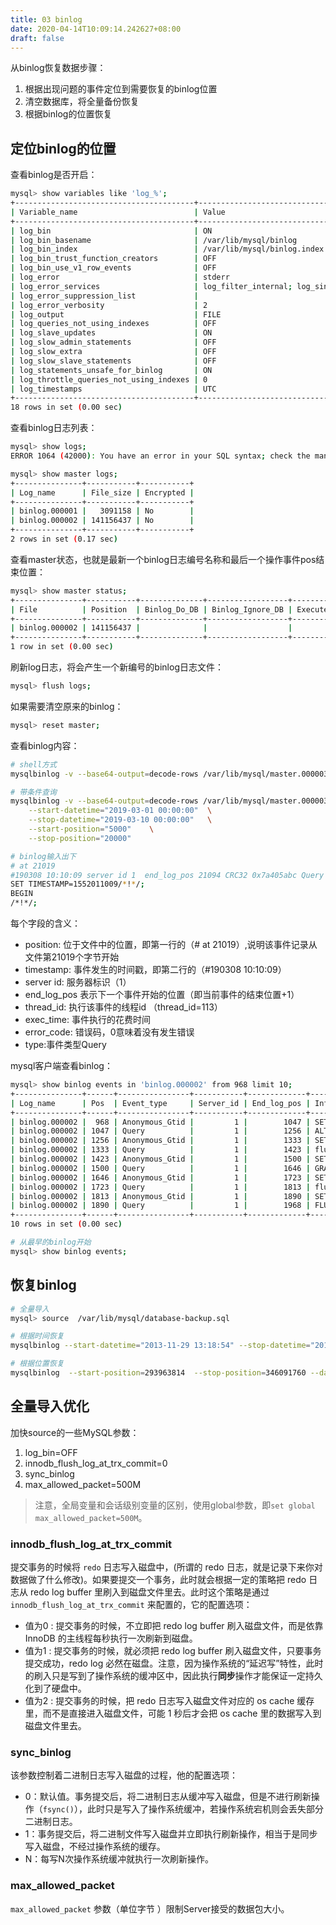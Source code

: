 ```yaml
---
title: 03 binlog
date: 2020-04-14T10:09:14.242627+08:00
draft: false
---
```


从binlog恢复数据步骤：

1. 根据出现问题的事件定位到需要恢复的binlog位置
2. 清空数据库，将全量备份恢复
3. 根据binlog的位置恢复

## 定位binlog的位置

查看binlog是否开启：

```bash
mysql> show variables like 'log_%';
+----------------------------------------+----------------------------------------+
| Variable_name                          | Value                                  |
+----------------------------------------+----------------------------------------+
| log_bin                                | ON                                     |
| log_bin_basename                       | /var/lib/mysql/binlog                  |
| log_bin_index                          | /var/lib/mysql/binlog.index            |
| log_bin_trust_function_creators        | OFF                                    |
| log_bin_use_v1_row_events              | OFF                                    |
| log_error                              | stderr                                 |
| log_error_services                     | log_filter_internal; log_sink_internal |
| log_error_suppression_list             |                                        |
| log_error_verbosity                    | 2                                      |
| log_output                             | FILE                                   |
| log_queries_not_using_indexes          | OFF                                    |
| log_slave_updates                      | ON                                     |
| log_slow_admin_statements              | OFF                                    |
| log_slow_extra                         | OFF                                    |
| log_slow_slave_statements              | OFF                                    |
| log_statements_unsafe_for_binlog       | ON                                     |
| log_throttle_queries_not_using_indexes | 0                                      |
| log_timestamps                         | UTC                                    |
+----------------------------------------+----------------------------------------+
18 rows in set (0.00 sec)
```

查看binlog日志列表：

```bash
mysql> show logs;
ERROR 1064 (42000): You have an error in your SQL syntax; check the manual that corresponds to your MySQL server version for the right syntax to use near 'logs' at line 1

mysql> show master logs;
+---------------+-----------+-----------+
| Log_name      | File_size | Encrypted |
+---------------+-----------+-----------+
| binlog.000001 |   3091158 | No        |
| binlog.000002 | 141156437 | No        |
+---------------+-----------+-----------+
2 rows in set (0.17 sec)

```

查看master状态，也就是最新一个binlog日志编号名称和最后一个操作事件pos结束位置：

```bash
mysql> show master status;
+---------------+-----------+--------------+------------------+-------------------+
| File          | Position  | Binlog_Do_DB | Binlog_Ignore_DB | Executed_Gtid_Set |
+---------------+-----------+--------------+------------------+-------------------+
| binlog.000002 | 141156437 |              |                  |                   |
+---------------+-----------+--------------+------------------+-------------------+
1 row in set (0.00 sec)

```

刷新log日志，将会产生一个新编号的binlog日志文件：

```bash
mysql> flush logs;
```

如果需要清空原来的binlog：

```bash
mysql> reset master;

```

查看binlog内容：

```bash
# shell方式
mysqlbinlog -v --base64-output=decode-rows /var/lib/mysql/master.000003

# 带条件查询
mysqlbinlog -v --base64-output=decode-rows /var/lib/mysql/master.000003 \
    --start-datetime="2019-03-01 00:00:00"  \
    --stop-datetime="2019-03-10 00:00:00"   \
    --start-position="5000"    \
    --stop-position="20000"

# binlog输入出下
# at 21019
#190308 10:10:09 server id 1  end_log_pos 21094 CRC32 0x7a405abc Query thread_id=113 exec_time=0 error_code=0
SET TIMESTAMP=1552011009/*!*/;
BEGIN
/*!*/;

```

每个字段的含义：

- position: 位于文件中的位置，即第一行的（# at 21019）,说明该事件记录从文件第21019个字节开始
- timestamp: 事件发生的时间戳，即第二行的（#190308 10:10:09）
- server id: 服务器标识（1）
- end_log_pos 表示下一个事件开始的位置（即当前事件的结束位置+1）
- thread_id: 执行该事件的线程id （thread_id=113）
- exec_time: 事件执行的花费时间
- error_code: 错误码，0意味着没有发生错误
- type:事件类型Query

mysql客户端查看binlog：

```bash
mysql> show binlog events in 'binlog.000002' from 968 limit 10;
+---------------+------+----------------+-----------+-------------+---------------------------------------------------------------------------------------------------------------------------------+
| Log_name      | Pos  | Event_type     | Server_id | End_log_pos | Info                                                                                                                            |
+---------------+------+----------------+-----------+-------------+---------------------------------------------------------------------------------------------------------------------------------+
| binlog.000002 |  968 | Anonymous_Gtid |         1 |        1047 | SET @@SESSION.GTID_NEXT= 'ANONYMOUS'                                                                                            |
| binlog.000002 | 1047 | Query          |         1 |        1256 | ALTER USER 'cuishifeng'@'%' IDENTIFIED WITH 'mysql_native_password' AS '*10320381F36BE49A18F09B06A4BC005223975101' /* xid=12 */ |
| binlog.000002 | 1256 | Anonymous_Gtid |         1 |        1333 | SET @@SESSION.GTID_NEXT= 'ANONYMOUS'                                                                                            |
| binlog.000002 | 1333 | Query          |         1 |        1423 | flush privileges                                                                                                                |
| binlog.000002 | 1423 | Anonymous_Gtid |         1 |        1500 | SET @@SESSION.GTID_NEXT= 'ANONYMOUS'                                                                                            |
| binlog.000002 | 1500 | Query          |         1 |        1646 | GRANT ALL PRIVILEGES ON *.* TO 'cuishifeng'@'%' /* xid=70 */                                                                    |
| binlog.000002 | 1646 | Anonymous_Gtid |         1 |        1723 | SET @@SESSION.GTID_NEXT= 'ANONYMOUS'                                                                                            |
| binlog.000002 | 1723 | Query          |         1 |        1813 | flush privileges                                                                                                                |
| binlog.000002 | 1813 | Anonymous_Gtid |         1 |        1890 | SET @@SESSION.GTID_NEXT= 'ANONYMOUS'                                                                                            |
| binlog.000002 | 1890 | Query          |         1 |        1968 | FLUSH TABLES                                                                                                                    |
+---------------+------+----------------+-----------+-------------+---------------------------------------------------------------------------------------------------------------------------------+
10 rows in set (0.00 sec)

# 从最早的binlog开始
mysql> show binlog events;
```

## 恢复binlog

```bash
# 全量导入
mysql> source  /var/lib/mysql/database-backup.sql

# 根据时间恢复
mysqlbinlog --start-datetime="2013-11-29 13:18:54" --stop-datetime="2013-11-29 13:21:53" --database=zyyshop binlog.000002 | mysql -uroot -p123456

# 根据位置恢复
mysqlbinlog  --start-position=293963814  --stop-position=346091760 --database=academy | mysql -uroot -pmysql
```

## 全量导入优化

加快source的一些MySQL参数：

1. log_bin=OFF
2. innodb_flush_log_at_trx_commit=0
3. sync_binlog
4. max_allowed_packet=500M

> 注意，全局变量和会话级别变量的区别，使用global参数，即`set global max_allowed_packet=500M`。

### innodb_flush_log_at_trx_commit

提交事务的时候将 `redo` 日志写入磁盘中，(所谓的 redo 日志，就是记录下来你对数据做了什么修改)。如果要提交一个事务，此时就会根据一定的策略把 redo 日志从 redo log buffer 里刷入到磁盘文件里去。此时这个策略是通过 `innodb_flush_log_at_trx_commit` 来配置的，它的配置选项：

- 值为0 : 提交事务的时候，不立即把 redo log buffer 刷入磁盘文件，而是依靠 InnoDB 的主线程每秒执行一次刷新到磁盘。
- 值为1 : 提交事务的时候，就必须把 redo log buffer 刷入磁盘文件，只要事务提交成功，redo log 必然在磁盘。注意，因为操作系统的“延迟写”特性，此时的刷入只是写到了操作系统的缓冲区中，因此执行**同步**操作才能保证一定持久化到了硬盘中。
- 值为2 : 提交事务的时候，把 redo 日志写入磁盘文件对应的 os cache 缓存里，而不是直接进入磁盘文件，可能 1 秒后才会把 os cache 里的数据写入到磁盘文件里去。

### sync_binlog

该参数控制着二进制日志写入磁盘的过程，他的配置选项：

- 0：默认值。事务提交后，将二进制日志从缓冲写入磁盘，但是不进行刷新操作（`fsync()`），此时只是写入了操作系统缓冲，若操作系统宕机则会丢失部分二进制日志。
- 1：事务提交后，将二进制文件写入磁盘并立即执行刷新操作，相当于是同步写入磁盘，不经过操作系统的缓存。
- N：每写N次操作系统缓冲就执行一次刷新操作。

### max_allowed_packet

`max_allowed_packet` 参数（单位字节 ）限制Server接受的数据包大小。
